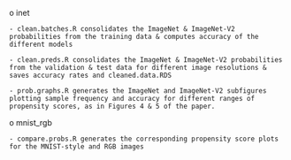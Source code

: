 o inet

    - clean.batches.R consolidates the ImageNet & ImageNet-V2 probabilities from the training data & computes accuracy of the different models

    - clean.preds.R consolidates the ImageNet & ImageNet-V2 probabilities from the validation & test data for different image resolutions & saves accuracy rates and cleaned.data.RDS
		
    - prob.graphs.R generates the ImageNet and ImageNet-V2 subfigures plotting sample frequency and accuracy for different ranges of propensity scores, as in Figures 4 & 5 of the paper.
	
o mnist_rgb

    - compare.probs.R generates the corresponding propensity score plots for the MNIST-style and RGB images
